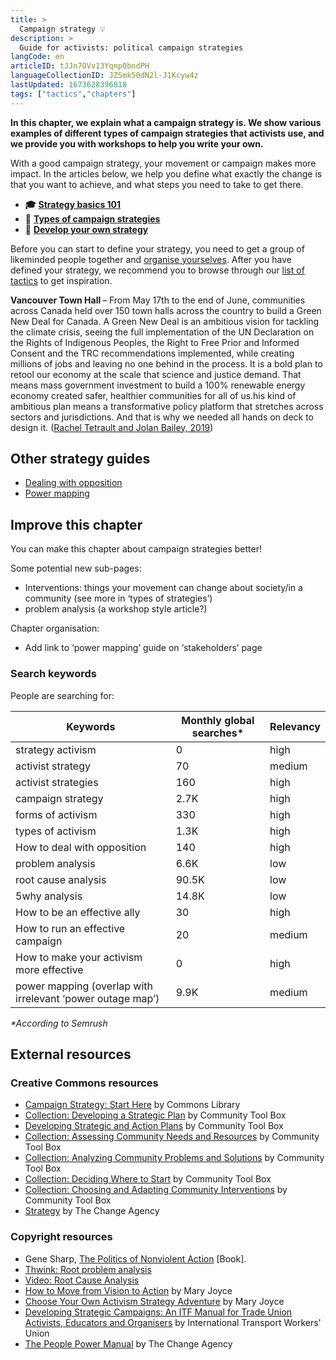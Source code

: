 ```yaml
---
title: >
  Campaign strategy 💡
description: >
  Guide for activists: political campaign strategies
langCode: en
articleID: tJJn7OVv13Yqnp0bndPH
languageCollectionID: JZSmk50dN2l-J1Kcyw4z
lastUpdated: 1673628396818
tags: ["tactics","chapters"]
---
```


**In this chapter, we explain what a campaign strategy is. We show various examples of different types of campaign strategies that activists use, and we provide you with workshops to help you write your own.**

With a good campaign strategy, your movement or campaign makes more impact. In the articles below, we help you define what exactly the change is that you want to achieve, and what steps you need to take to get there.

-   **🎓** [**Strategy basics 101**](basics)
-   **📢** [**Types of campaign strategies**](types)
-   **📝** [**Develop your own strategy**](develop)

Before you can start to define your strategy, you need to get a group of likeminded people together and [organise yourselves](/organising). After you have defined your strategy, we recommend you to browse through our [list of tactics](/tactics) to get inspiration.

<div><figcaption><strong>Vancouver Town Hall </strong>–<strong> </strong>From May 17th to the end of June, communities across Canada held over 150 town halls across the country to build a Green New Deal for Canada. A Green New Deal is an ambitious vision for tackling the climate crisis, seeing the full implementation of the UN Declaration on the Rights of Indigenous Peoples, the Right to Free Prior and Informed Consent and the TRC recommendations implemented, while creating millions of jobs and leaving no one behind in the process. It is a bold plan to retool our economy at the scale that science and justice demand. That means mass government investment to build a 100% renewable energy economy created safer, healthier communities for all of us.his kind of ambitious plan means a transformative policy platform that stretches across sectors and jurisdictions. And that is why we needed all hands on deck to design it. (<a href="https://www.flickr.com/photos/350org/48047820843/in/album-72157709036445817/">Rachel Tetrault and Jolan Bailey, 2019</a>)</figcaption></div>

## Other strategy guides

-   [Dealing with opposition](opposition)
-   [Power mapping](power-mappig)

## Improve this chapter

You can make this chapter about campaign strategies better!

Some potential new sub-pages:

-   Interventions: things your movement can change about society/in a community (see more in ‘types of strategies’)
-   problem analysis (a workshop style article?)

Chapter organisation:

-   Add link to ‘power mapping’ guide on ‘stakeholders’ page

### Search keywords

People are searching for:

<div><table><thead><tr><th>Keywords</th><th>Monthly global searches*</th><th>Relevancy</th></tr></thead><tbody><tr><td>strategy activism</td><td>0</td><td>high</td></tr><tr><td>activist strategy</td><td>70</td><td>medium</td></tr><tr><td>activist strategies</td><td>160</td><td>high</td></tr><tr><td>campaign strategy</td><td>2.7K</td><td>high</td></tr><tr><td>forms of <span>activism</span></td><td>330</td><td>high</td></tr><tr><td>types of <span>activism</span></td><td>1.3K</td><td>high</td></tr><tr><td>How to deal with opposition</td><td>140</td><td>high</td></tr><tr><td>problem analysis</td><td>6.6K</td><td>low</td></tr><tr><td>root cause analysis</td><td>90.5K</td><td>low</td></tr><tr><td>5why analysis</td><td>14.8K</td><td>low</td></tr><tr><td>How to be an effective ally</td><td>30</td><td>high</td></tr><tr><td>How to run an effective campaign</td><td>20</td><td>medium</td></tr><tr><td>How to make your activism more effective</td><td>0</td><td>high</td></tr><tr><td>power mapping (overlap with irrelevant ‘power outage map’)</td><td>9.9K</td><td>medium</td></tr></tbody></table></div>

_\*According to Semrush_

## External resources

### Creative Commons resources

-   [Campaign Strategy: Start Here](https://commonslibrary.org/campaign-strategy-start-here/) by Commons Library
-   [Collection: Developing a Strategic Plan](https://ctb.ku.edu/en/table-of-contents/structure/strategic-planning) by Community Tool Box
-   [Developing Strategic and Action Plans](https://ctb.ku.edu/en/developing-strategic-and-action-plans) by Community Tool Box
-   [Collection: Assessing Community Needs and Resources](https://ctb.ku.edu/en/table-of-contents/assessment/assessing-community-needs-and-resources) by Community Tool Box
-   [Collection: Analyzing Community Problems and Solutions](https://ctb.ku.edu/en/table-of-contents/analyze/analyze-community-problems-and-solutions) by Community Tool Box
-   [Collection: Deciding Where to Start](https://ctb.ku.edu/en/table-of-contents/analyze/where-to-start) by Community Tool Box
-   [Collection: Choosing and Adapting Community Interventions](https://ctb.ku.edu/en/table-of-contents/analyze/choose-and-adapt-community-interventions) by Community Tool Box
-   [Strategy](https://thechangeagency.org/strategy/) by The Change Agency

### Copyright resources

-   Gene Sharp, [The Politics of Nonviolent Action](https://en.wikipedia.org/wiki/The_Politics_of_Nonviolent_Action) \[Book\].
-   [Thwink: Root problem analysis](https://www.thwink.org/index.htm)
-   [Video: Root Cause Analysis](https://www.youtube.com/watch?v=Ej73eqhO0Wg)
-   [How to Move from Vision to Action](http://www.meta-activism.org/vision-to-action-in-1-hour/) by Mary Joyce
-   [Choose Your Own Activism Strategy Adventure](http://www.meta-activism.org/choose-your-own-activism-adventure-with-cake/) by Mary Joyce
-   [Developing Strategic Campaigns: An ITF Manual for Trade Union Activists, Educators and Organisers](https://commonslibrary.org/developing-strategic-campaigns-an-itf-manual-for-trade-union-activists-educators-and-organisers/) by International Transport Workers' Union
-   [The People Power Manual](https://commonslibrary.org/campaign-strategy-manual/) by The Change Agency